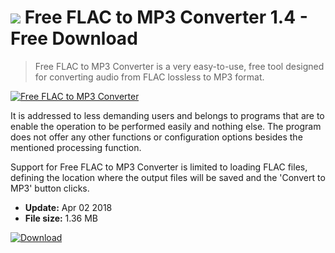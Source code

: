# ![](https://cdn.softexe.net/static/icon/d/free-flac-to-mp3-converter-10427.png) Free FLAC to MP3 Converter 1.4 - Free Download

> Free FLAC to MP3 Converter is a very easy-to-use, free tool designed for converting audio from FLAC lossless to MP3 format.

[![Free FLAC to MP3 Converter](https://gallery.dpcdn.pl/imgc/Tools/81569/g_-_420x350_1.5_-_x4d072447-7a7e-4555-9e6b-4f3af69572ec.png)](https://softexe.net/win/multimedia/audio-utilities/free-flac-to-mp3-converter:pRdbg.html)

It is addressed to less demanding users and belongs to programs that are to enable the operation to be performed easily and nothing else. The program does not offer any other functions or configuration options besides the mentioned processing function.
 
 Support for Free FLAC to MP3 Converter is limited to loading FLAC files, defining the location where the output files will be saved and the 'Convert to MP3' button clicks.


- **Update:** Apr 02 2018
- **File size:** 1.36 MB

[![Download](https://cdn.softexe.net/static/img/download.png)](https://softexe.net/win/multimedia/audio-utilities/free-flac-to-mp3-converter:pRdbg.html)

